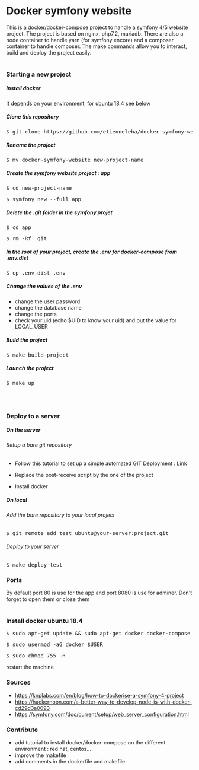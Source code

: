 # Docker symfony website

This is a docker/docker-compose project to handle a symfony 4/5 website project. The project is based on nginx, php7.2, mariadb. There are also a node container to handle yarn (for symfony encore) and a composer container to handle composer. The make commands allow you to interact, build and deploy the project easily.  
<br>

### Starting a new project 

##### Install docker 

It depends on your environment, for ubuntu 18.4 see below 

##### Clone this repository 

<pre>$ git clone https://github.com/etienneleba/docker-symfony-website.git</pre>

##### Rename the project 

<pre>$ mv docker-symfony-website new-project-name</pre>

##### Create the symfony website project : app

<pre>$ cd new-project-name</pre>
<pre>$ symfony new --full app</pre>

##### Delete the .git folder in the symfony projet 

<pre>$ cd app</pre>
<pre>$ rm -Rf .git</pre>

##### In the root of your project, create the .env for docker-compose from .env.dist

<pre>$ cp .env.dist .env</pre>

##### Change the values of the .env

- change the user password
- change the database name
- change the ports 
- check your uid (echo $UID to know your uid) and put the value for LOCAL_USER

##### Build the project 

<pre>$ make build-project</pre>

##### Launch the project 

<pre>$ make up</pre>

<br>
<br>

### Deploy to a server

##### On the server
###### Setup a bare git repository 

  - Follow this tutorial to set up a simple automated GIT Deployment : [Link](https://gist.github.com/noelboss/3fe13927025b89757f8fb12e9066f2fa#file-post-receive)

  - Replace the post-receive script by the one of the project

- Install docker 


##### On local
###### Add the bare repository to your local project 

<pre>$ git remote add test ubuntu@your-server:project.git</pre>

###### Deploy to your server

<pre>$ make deploy-test</pre>

### Ports

By default port 80 is use for the app and port 8080 is use for adminer. Don't forget to open them or close them
<br><br>

### Install docker ubuntu 18.4

<pre>$ sudo apt-get update && sudo apt-get docker docker-compose</pre>
<pre>$ sudo usermod -aG docker $USER</pre>
<pre>$ sudo chmod 755 -R . </pre>

restart the machine

### Sources

- https://knplabs.com/en/blog/how-to-dockerise-a-symfony-4-project
- https://hackernoon.com/a-better-way-to-develop-node-js-with-docker-cd29d3a0093
- https://symfony.com/doc/current/setup/web_server_configuration.html


### Contribute 

- add tutorial to install docker/docker-compose on the different environment : red hat, centos...
- improve the makefile
- add comments in the dockerfile and makefile

